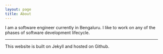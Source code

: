 ```yaml
---
layout: page
title: About
---
```


I am a software engineer currently in Bengaluru. I like to work on any of the phases of software development lifecycle.

---

This website is built on Jekyll and hosted on Github.

